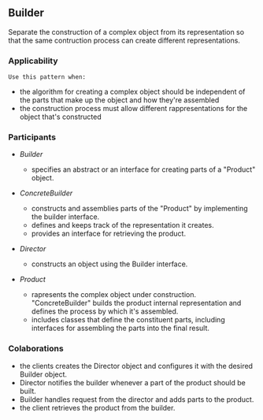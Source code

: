 ## Builder

Separate the construction of a complex object from its representation so that the same contruction process can create different representations.

### Applicability

    Use this pattern when:

-   the algorithm for creating a complex object should be independent of the parts that make up the object and how they're assembled
-   the construction process must allow different rappresentations for the object that's constructed

### Participants

-   _Builder_

    -   specifies an abstract or an interface for creating parts of a "Product" object.

-   _ConcreteBuilder_

    -   constructs and assemblies parts of the "Product" by implementing the builder interface.
    -   defines and keeps track of the representation it creates.
    -   provides an interface for retrieving the product.

-   _Director_

    -   constructs an object using the Builder interface.

-   _Product_

    -   rapresents the complex object under construction. "ConcreteBuilder" builds the product internal representation and defines the process by which it's assembled.
    -   includes classes that define the constituent parts, including interfaces for assembling the parts into the final result.

### Colaborations

-   the clients creates the Director object and configures it with the desired Builder object.
-   Director notifies the builder whenever a part of the product should be built.
-   Builder handles request from the director and adds parts to the product.
-   the client retrieves the product from the builder.
